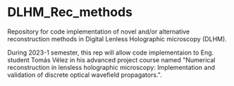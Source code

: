 # DLHM_Rec_methods
Repository for code implementation of novel and/or alternative reconstruction methods in Digital Lenless Holographic microscopy (DLHM).

During 2023-1 semester, this rep will allow code implementaion to Eng. student Tomás Vélez in his advanced project course named "Numerical reconstruction in lensless holographic microscopy: Implementation and validation of discrete optical wavefield propagators.".
